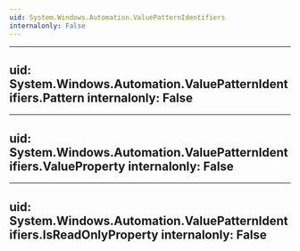 ```yaml
---
uid: System.Windows.Automation.ValuePatternIdentifiers
internalonly: False
---
```


---
uid: System.Windows.Automation.ValuePatternIdentifiers.Pattern
internalonly: False
---

---
uid: System.Windows.Automation.ValuePatternIdentifiers.ValueProperty
internalonly: False
---

---
uid: System.Windows.Automation.ValuePatternIdentifiers.IsReadOnlyProperty
internalonly: False
---
